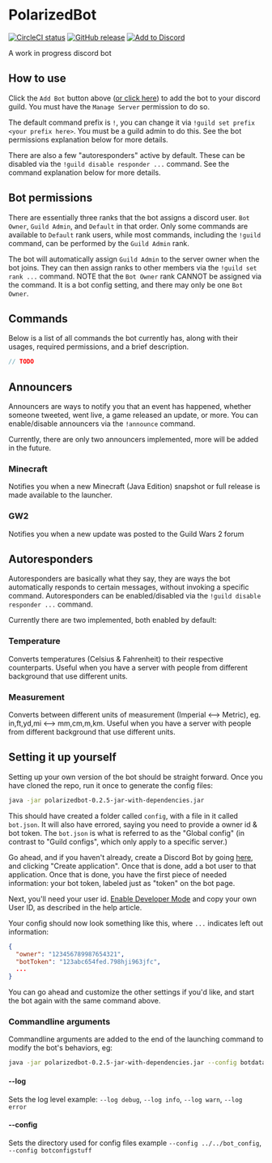 # PolarizedBot
[![CircleCI status](https://img.shields.io/circleci/project/github/PolarizedIons/PolarizedBot/master.svg?style=for-the-badge&logo=circleci)](https://circleci.com/gh/PolarizedIons/PolarizedBot/tree/master)
[![GitHub release](https://img.shields.io/github/release/polarizedions/polarizedbot.svg?style=for-the-badge&logo=github&logoColor=white&colorB=purple&label=latest)](https://github.com/PolarizedIons/PolarizedBot/releases/latest)
[![Add to Discord](https://img.shields.io/badge/discord-add%20bot-%237289DA.svg?style=for-the-badge&logo=discord)](https://discordapp.com/oauth2/authorize?client_id=382140849556815872&scope=bot)

A work in progress discord bot


## How to use

Click the `Add Bot` button above ([or click here](https://discordapp.com/oauth2/authorize?client_id=382140849556815872&scope=bot))
to add the bot to your discord guild. You must have the `Manage Server` permission to do so. 

The default command prefix is `!`, you can change it via `!guild set prefix <your prefix here>`. You must be a guild admin to do this. 
See the bot permissions explanation below for more details. 

There are also a few "autoresponders" active by default. These can be disabled via the `!guild disable responder ...` command. 
See the command explanation below for more details.


## Bot permissions

There are essentially three ranks that the bot assigns a discord user. `Bot Owner`, `Guild Admin`, and `Default` in that order.
Only some commands are available to `Default` rank users, while most commands, including the `!guild` command, can be performed
by the `Guild Admin` rank. 

The bot will automatically assign `Guild Admin` to the server owner when the bot joins. They can then assign ranks to other
members via the `!guild set rank ...` command. NOTE that the `Bot Owner` rank CANNOT be assigned via the command. It is a bot
config setting, and there may only be one `Bot Owner`.


## Commands

Below is a list of all commands the bot currently has, along with their usages, required permissions, and a brief description.

```java
// TODO
```


## Announcers

Announcers are ways to notify you that an event has happened, whether someone tweeted, went live, a game released an update, or more.
You can enable/disable announcers via the `!announce` command.

Currently, there are only two announcers implemented, more will be added in the future.
 
### Minecraft
Notifies you when a new Minecraft (Java Edition) snapshot or full release is made available to the launcher.

### GW2
Notifies you when a new update was posted to the Guild Wars 2 forum


## Autoresponders

Autoresponders are basically what they say, they are ways the bot automatically responds to certain messages, without
invoking a specific command. Autoresponders can be enabled/disabled via the `!guild disable responder ...` command. 

Currently there are two implemented, both enabled by default:

### Temperature
Converts temperatures (Celsius & Fahrenheit) to their respective counterparts. Useful when you have a server with people from
different background that use different units.

### Measurement
Converts between different units of measurement (Imperial <--> Metric), eg. in,ft,yd,mi <--> mm,cm,m,km. Useful when you
 have a server with people from different background that use different units.

## Setting it up yourself
Setting up your own version of the bot should be straight forward. Once you have cloned the repo, run it once to generate
the config files: 

```bash
java -jar polarizedbot-0.2.5-jar-with-dependencies.jar
``` 

This should have created a folder called `config`, with a file in it called `bot.json`. It will also have errored, saying 
you need to provide a owner id & bot token. The `bot.json` is what is referred to as the "Global config" (in contrast to "Guild configs",
which only apply to a specific server.)

Go ahead, and if you haven't already, create a Discord Bot by going [here](https://discordapp.com/developers/applications), 
and clicking "Create application". Once that is done, add a bot user to that application. Once that is done, you have the 
first piece of needed information: your bot token, labeled just as "token" on the bot page. 
 
Next, you'll need your user id. [Enable Developer Mode](https://support.discordapp.com/hc/en-us/articles/206346498-Where-can-I-find-my-User-Server-Message-ID-)
and copy your own User ID, as described in the help article.

Your config should now look something like this, where `...` indicates left out information:
```json
{
  "owner": "123456789987654321",
  "botToken": "123abc654fed.798hji963jfc",
  ...
}
```

You can go ahead and customize the other settings if you'd like, and start the bot again with the same command above.

### Commandline arguments
Commandline arguments are added to the end of the launching command to modify the bot's behaviors, eg:
```bash
java -jar polarizedbot-0.2.5-jar-with-dependencies.jar --config botdata
```

#### --log <log level>
Sets the log level
example: `--log debug`, `--log info`, `--log warn`, `--log error`

#### --config <directory name>
Sets the directory used for config files
example `--config ../../bot_config`, `--config botconfigstuff`
